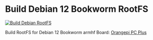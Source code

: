 # Build Debian 12 Bookworm RootFS
[![Build Debian RootFS](https://github.com/ss0snaa/create-debian-rootfs/actions/workflows/build-debian-rootfs.yml/badge.svg)](https://github.com/ss0snaa/create-debian-rootfs/actions/workflows/build-debian-rootfs.yml)

Build RootFS for Debian 12 Bookworm armhf
Board: [Orangepi PC Plus](http://www.orangepi.org/html/hardWare/computerAndMicrocontrollers/details/Orange-Pi-PC-Plus.html)
